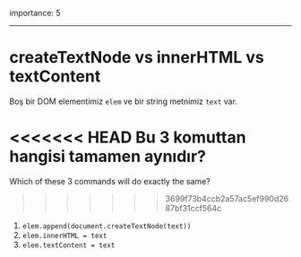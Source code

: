 importance: 5

---

# createTextNode vs innerHTML vs textContent

Boş bir DOM elementimiz `elem` ve bir string metnimiz `text` var.

<<<<<<< HEAD
Bu 3 komuttan hangisi tamamen aynıdır?
=======
Which of these 3 commands will do exactly the same?
>>>>>>> 3699f73b4ccb2a57ac5ef990d2687bf31ccf564c

1. `elem.append(document.createTextNode(text))`
2. `elem.innerHTML = text`
3. `elem.textContent = text`
